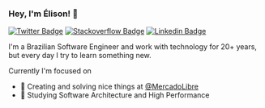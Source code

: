 ### Hey, I'm Élison! 👋

[![Twitter Badge](https://img.shields.io/badge/-Twitter-1ca0f1?style=flat-square&labelColor=1ca0f1&logo=twitter&logoColor=white&link=https://twitter.com/elisongomes)](https://twitter.com/elisongomes)
[![Stackoverflow Badge](https://img.shields.io/badge/-Stackoverflow-lightgrey?style=flat-square&labelColor=lightgrey&logo=stackoverflow&link=https://stackoverflow.com/users/7691239/%c3%89lison-gomes)](https://stackoverflow.com/users/7691239/%c3%89lison-gomes)
[![Linkedin Badge](https://img.shields.io/badge/-LinkedIn-blue?style=flat-square&logo=Linkedin&logoColor=white&link=https://www.linkedin.com/in/elisongomes/)](https://www.linkedin.com/in/elisongomes/)

I'm a Brazilian Software Engineer and work with technology for 20+ years, but every day I try to learn something new.

Currently I'm focused on

- 🔭 Creating and solving nice things at [@MercadoLibre](https://github.com/MercadoLibre/)
- 🌱 Studying Software Architecture and High Performance
